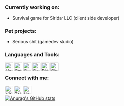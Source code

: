 ### Currently working on:
* Survival game for Siridar LLC (client side developer)

### Pet projects:
* Serious shit (gamedev studio)

### Languages and Tools:
<img align="left" alt="Unity" width="26px" src="https://cdn0.iconfinder.com/data/icons/web-social-and-folder-icons/512/Unity_3D.png" />
<img align="left" alt="C#" width="26px" src="https://cdn.worldvectorlogo.com/logos/c--4.svg" />
<img align="left" alt="C" width="26px" src="https://cdn.worldvectorlogo.com/logos/c-2975.svg" />
<img align="left" alt="C++" width="26px" src="https://cdn.worldvectorlogo.com/logos/c.svg" />
<img align="left" alt="Rider" width="26px" src="https://resources.jetbrains.com/storage/products/rider/img/meta/rider_logo_300x300.png" />
<img align="left" alt="Git" width="26px" src="https://upload.wikimedia.org/wikipedia/commons/thumb/3/3f/Git_icon.svg/1024px-Git_icon.svg.png" />
<br />

### Connect with me:
[<img align="left" alt="VK" width="26px" src="https://image.flaticon.com/icons/svg/733/733639.svg" />][vk]
[<img align="left" alt="Telegram" width="26px" src="https://cdn.iconscout.com/icon/free/png-256/telegram-1867901-1580057.png" />][telegram]
[<img align="left" alt="LinkedIn" width="26px" src="https://image.flaticon.com/icons/svg/1384/1384030.svg" />][linkedin]
<br />

[![Anurag's GitHub stats](https://github-readme-stats.vercel.app/api?username=frolushka&theme=dracula)](https://github.com/anuraghazra/github-readme-stats)

<!-- Bottom -->

[vk]: https://vk.com/yafrolushka
[telegram]: https://t.me/frolov.moscow
[linkedin]: https://www.linkedin.com/in/maxim-frolov-863177198/
[revizto]: https://revizto.com/en/

<!--
**frolushka/frolushka** is a ✨ _special_ ✨ repository because its `README.md` (this file) appears on your GitHub profile.

Here are some ideas to get you started:

- 🔭 I’m currently working on ...
- 🌱 I’m currently learning ...
- 👯 I’m looking to collaborate on ...
- 🤔 I’m looking for help with ...
- 💬 Ask me about ...
- 📫 How to reach me: ...
- 😄 Pronouns: ...
- ⚡ Fun fact: ...
-->
